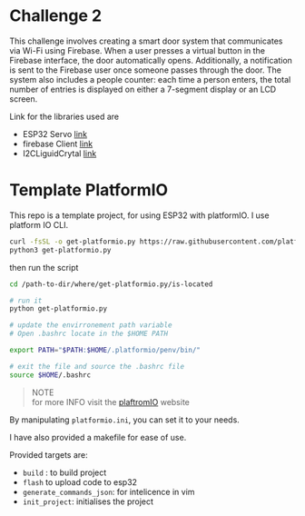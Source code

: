 # Challenge 2 

This challenge involves creating a smart door system that communicates via Wi-Fi using Firebase. When a user presses a virtual button in the Firebase interface, the door automatically opens. Additionally, a notification is sent to the Firebase user once someone passes through the door. The system also includes a people counter: each time a person enters, the total number of entries is displayed on either a 7-segment display or an LCD screen.

Link for the libraries used are 
- ESP32 Servo [link](https://github.com/jkb-git/ESP32Servo)
- firebase Client [link](https://github.com/mobizt/FirebaseClient)
- I2CLiguidCrytal [link](https://github.com/johnrickman/LiquidCrystal_I2C)
# Template PlatformIO
This repo is a template project, for using ESP32 with platformIO.
I use platform IO CLI. 

```bash
curl -fsSL -o get-platformio.py https://raw.githubusercontent.com/platformio/platformio-core-installer/master/get-platformio.py
python3 get-platformio.py
```
then run the script 

```bash
cd /path-to-dir/where/get-platformio.py/is-located

# run it
python get-platformio.py

# update the envirronement path variable 
# Open .bashrc locate in the $HOME PATH 

export PATH="$PATH:$HOME/.platformio/penv/bin/"

# exit the file and source the .bashrc file 
source $HOME/.bashrc
```
> NOTE <br> 
> for more INFO visit the [plaftromIO](https://docs.platformio.org/en/latest/core/installation/methods/installer-script.html) website

By manipulating `platformio.ini`, you can set it to your needs. 

I have also provided a makefile for ease of use. 

Provided targets are: 

- `build` : to build project 
- `flash` to upload code to esp32 
- `generate_commands_json`: for intelicence in vim 
- `init_project`: initialises the project 
